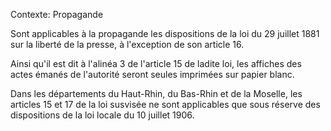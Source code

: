 Contexte: Propagande

Sont applicables à la propagande les dispositions de la loi du 29 juillet 1881 sur la liberté de la presse, à l'exception de son article 16.

Ainsi qu'il est dit à l'alinéa 3 de l'article 15 de ladite loi, les affiches des actes émanés de l'autorité seront seules imprimées sur papier blanc.

Dans les départements du Haut-Rhin, du Bas-Rhin et de la Moselle, les articles 15 et 17 de la loi susvisée ne sont applicables que sous réserve des dispositions de la loi locale du 10 juillet 1906.